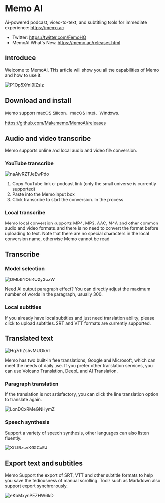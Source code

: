 # Memo AI

Ai-powered podcast, video-to-text, and subtitling tools for immediate experience: https://memo.ac

- Twitter: https://twitter.com/FemoHQ
- MemoAI What's New: https://memo.ac/releases.html

## Introduce

Welcome to MemoAI. This article will show you all the capabilities of Memo and how to use it.

![P1Op5XfnI9iZslz](https://vip2.loli.io/2023/10/04/P1Op5XfnI9iZslz.png)

## Download and install

Memo support macOS Silicon、macOS Intel、Windows.

https://github.com/Makememo/MemoAI/releases


## Audio and video transcribe

Memo supports online and local audio and video file conversion.

### YouTube transcribe

![naAivRZTJeEwPdo](https://vip2.loli.io/2023/10/04/naAivRZTJeEwPdo.png)

1. Copy YouTube link or podcast link (only the small universe is currently supported)
2. Paste into the Memo input box
3. Click transcribe to start the conversion. In the process

### Local transcribe

Memo local conversion supports MP4, MP3, AAC, M4A and other common audio and video formats, and there is no need to convert the format before uploading to text. Note that there are no special characters in the local conversion name, otherwise Memo cannot be read.


## Transcribe

### Model selection

![DMbBYOhKU2ySoxW](https://vip2.loli.io/2023/10/04/DMbBYOhKU2ySoxW.png)

Need AI output paragraph effect? You can directly adjust the maximum number of words in the paragraph, usually 300.

### Local subtitles

If you already have local subtitles and just need translation ability, please click to upload subtitles. SRT and VTT formats are currently supported.

## Translated text

![Hq7rhZs5vMUOkVl](https://vip2.loli.io/2023/10/04/Hq7rhZs5vMUOkVl.png)

Memo has two built-in free translations, Google and Microsoft, which can meet the needs of daily use. If you prefer other translation services, you can use Volcano Translation, DeepL and AI Translation.

### Paragraph translation

If the translation is not satisfactory, you can click the line translation option to translate again.

![LonDCxRMeGNHymZ](https://vip2.loli.io/2023/10/04/LonDCxRMeGNHymZ.png)


### Speech synthesis

Support a variety of speech synthesis, other languages can also listen fluently.

![XfLIBzcvK65CxEJ](https://vip2.loli.io/2023/10/04/XfLIBzcvK65CxEJ.png)


## Export text and subtitles

Memo Support the export of SRT, VTT and other subtitle formats to help you save the tediousness of manual scrolling. Tools such as Markdown also support export synchronously.


![eKbMxynPEZHW6kD](https://vip2.loli.io/2023/10/04/eKbMxynPEZHW6kD.png)
